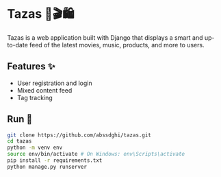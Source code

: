 # Tazas 🎵🎬🛍️

Tazas is a web application built with Django that displays a smart and up-to-date feed of the latest movies, music, products, and more to users.

## Features ✨
- User registration and login
- Mixed content feed
- Tag tracking

## Run 🚀

```bash
git clone https://github.com/abssdghi/tazas.git
cd tazas
python -m venv env
source env/bin/activate # On Windows: env\Scripts\activate
pip install -r requirements.txt
python manage.py runserver
